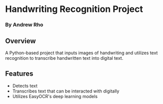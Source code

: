 # Handwriting Recognition Project
### By Andrew Rho

## Overview
A Python-based project that inputs images of handwriting and utilizes text recognition to transcribe handwritten text into digital text.

## Features
- Detects text
- Transcribes text that can be interacted with digitally
- Utilizes EasyOCR's deep learning models
